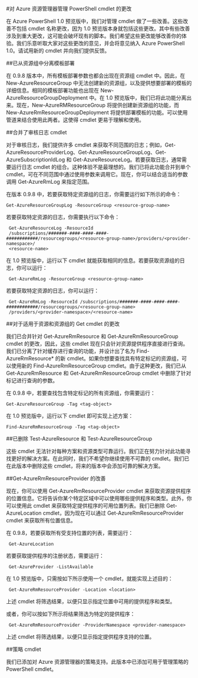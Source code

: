 <properties
	pageTitle="Azure PowerShell 1.0 预览版资源管理器更改 | Microsoft Azure"
	description="介绍针对 Azure PowerShell 1.0 预览版设计的资源管理器 cmdlet 所发生的更改。"
	services="azure-resource-manager"
	documentationCenter="na"
	authors="ravbhatnagar"
	manager="ryjones"
	editor=""/>

<tags
	ms.service="azure-resource-manager"
	ms.date="10/09/2015"
	wacn.date="11/12/2015"/>

#对 Azure 资源管理器管理 PowerShell cmdlet 的更改

在 Azure PowerShell 1.0 预览版中，我们对管理 cmdlet 做了一些改善。这些改善不包括 cmdlet 名称更改，因为 1.0 预览版本身就包括这些更改。其中有些改善涉及到重大更改，这可能会破坏现有的脚本。我们希望这些更改能够改善你的体验。我们乐意听取大家对这些更改的意见，并会将意见纳入 Azure PowerShell 1.0。请试用新的 cmdlet 并向我们提供反馈。

##已从资源组中分离模板部署

在 0.9.8 版本中，所有模板部署参数也都会出现在资源组 cmdlet 中。因此，在 New-AzureResourceGroup 中无法创建新的资源组，以及提供想要部署的模板的详细信息。相同的模板部署功能也出现在 New-AzureResourceGroupDeployment 中。在 1.0 预览版中，我们已将此功能分离出来。现在，New-AzureRMResourceGroup 将提供创建新资源组的功能，而 New-AzureRmResourceGroupDeployment 将提供部署模板的功能。可以使用管道来结合使用此两者。这使得 cmdlet 更易于理解和使用。

##合并了审核日志 cmdlet

对于审核日志，我们提供许多 cmdlet 来获取不同范围的日志；例如，Get-AzureResourceProviderLog、Get-AzureResourceGroupLog、Get-AzureSubscriptionIdLog 和 Get-AzureResourceLog。若要获取日志，通常需要运行日志 cmdlet 的组合。这种体验不是最理想的。我们已将此功能合并到单个 cmdlet，可在不同范围中通过使用参数来调用它。现在，你可以结合适当的参数调用 Get-AzureRmLog 来指定范围。

在版本 0.9.8 中，若要获取特定资源组的日志，你需要运行如下所示的命令：

    Get-AzureResourceGroupLog -ResourceGroup <resource-group-name>

若要获取特定资源的日志，你需要执行以下命令：

     Get-AzureResourceLog -ResourceId
     /subscriptions/#######-####-####-####-############/resourcegroups/<resource-group-name>/providers/<provider-namespace>/
     <resource-name>

在 1.0 预览版中，运行以下 cmdlet 就能获取相同的信息。若要获取资源组的日志，你可以运行：

     Get-AzureRmLog -ResourceGroup <resource-group-name>
     
若要获取特定资源的日志，你可以运行：

     Get-AzureRmLog -ResourceId /subscriptions/#######-####-####-####-############/resourcegroups/<resource-group-name>
     /providers/<provider-namespace>/<resource-name>

##对于适用于资源和资源组的 Get cmdlet 的更改

我们已合并针对 Get-AzureRmResource 和 Get-AzureRmResourceGroup cmdlet 的更改，因此，这些 cmdlet 现在只会针对资源提供程序直接进行查询。我们已分离了针对缓存进行查询的功能，并设计出了名为 Find-AzureRmResource* 的新 cmdlet。如果你想要查找具有特定标记的资源组，可以使用新的 Find-AzureRmResourceGroup cmdlet。由于这种更改，我们已从 Get-AzureRmResource 和 Get-AzureRmResourceGroup cmdlet 中删除了针对标记进行查询的参数。

在 0.9.8 中，若要查找包含特定标记的所有资源组，你需要运行：

    Get-AzureResourceGroup -Tag <tag-object>

在 1.0 预览版中，运行以下 cmdlet 即可实现上述方案：

    Find-AzureRmResourceGroup -Tag <tag-object>
    
##已删除 Test-AzureResource 和 Test-AzureResourceGroup

这些 cmdlet 无法针对每种方案和资源类型可靠运行。我们正在努力针对此功能寻找更好的解决方案。在此同时，我们不希望你继续使用不可靠的 cmdlet。我们已在此版本中删除这些 cmdlet，将来的版本中会添加可靠的解决方案。

##Get-AzureRmResourceProvider 的改善

现在，你可以使用 Get-AzureRmResourceProvider cmdlet 来获取资源提供程序的位置信息。它将告诉你某个特定区域中可以使用哪些提供程序和类型。此外，你可以使用此 cmdlet 来获取特定提供程序的可用位置列表。我们已删除 Get-AzureLocation cmdlet，因为现在可以通过 Get-AzureRmResourceProvider cmdlet 来获取所有位置信息。

在 0.9.8，若要获取所有受支持位置的列表，需要运行：

     Get-AzureLocation

若要获取提供程序的注册状态，需要运行：

     Get-AzureProvider -ListAvailable

在 1.0 预览版中，只需按如下所示使用一个 cmdlet，就能实现上述目的：

     Get-AzureRmResourceProvider -Location <location>

上述 cmdlet 将筛选结果，以便只显示指定位置中可用的提供程序和类型。

或者，你可以按如下所示将结果筛选为特定的提供程序：

     Get-AzureRmResourceProvider -ProviderNamespace <provider-namespace>

上述 cmdlet 将筛选结果，以便只显示指定提供程序支持的位置。

##策略 cmdlet

我们已添加对 Azure 资源管理器的策略支持。此版本中已添加可用于管理策略的 PowerShell cmdlet。<!--有关策略的详细信息，请参阅[使用策略来管理资源和控制访问](/documentation/articles/resource-manager-policy)。-->

<!---HONumber=79-->